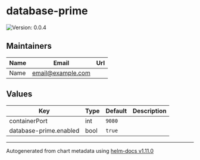 # database-prime

![Version: 0.0.4](https://img.shields.io/badge/Version-0.0.4-informational?style=flat-square)

## Maintainers

| Name | Email | Url |
| ---- | ------ | --- |
| Name | <email@example.com> |  |

## Values

| Key | Type | Default | Description |
|-----|------|---------|-------------|
| containerPort | int | `9080` |  |
| database-prime.enabled | bool | `true` |  |

----------------------------------------------
Autogenerated from chart metadata using [helm-docs v1.11.0](https://github.com/norwoodj/helm-docs/releases/v1.11.0)
